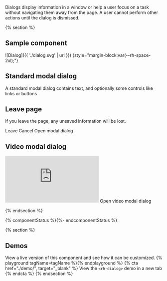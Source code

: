 Dialogs display information in a window or help a user focus on a task without 
navigating them away from the page. A user cannot perform other actions until 
the dialog is dismissed.

{% section %}
  ## Sample component
  ![Dialog]({{ './dialog.svg' | url }}) {style="margin-block:var(--rh-space-2xl);"}

  ## Standard modal dialog

  A standard modal dialog contains text, and optionally some controls like links 
  or buttons

  <rh-dialog trigger="standard-trigger">
    <h2 slot="header">Leave page</h2>
    <p>If you leave the page, any unsaved information will be lost.</p>
    <rh-button slot="footer">Leave</rh-button>
    <rh-button slot="footer" variant="tertiary">Cancel</rh-button>
  </rh-dialog>
  <rh-button id="standard-trigger">Open modal dialog</rh-button>

  ## Video modal dialog

  <rh-dialog id="video-modal" type="video" trigger="video-trigger">
    <iframe src="https://www.youtube.com/embed/aqz-KE-bpKQ?enablejsapi=1" title="YouTube video player" frameborder="0"
      allow="accelerometer; autoplay; clipboard-write; encrypted-media; gyroscope; picture-in-picture"
      allowfullscreen></iframe>
  </rh-dialog>
  <rh-button id="video-trigger">Open video modal dialog</rh-button>

{% endsection %}

{% componentStatus %}{%- endcomponentStatus %}

{% section %}
  ## Demos
  View a live version of this component and see how it can be customized.
  {% playground tagName=tagName %}{% endplayground %}
  {% cta href="./demo/", target="_blank" %}
    View the `<rh-dialog>` demo in a new tab
  {% endcta %}
{% endsection %}

